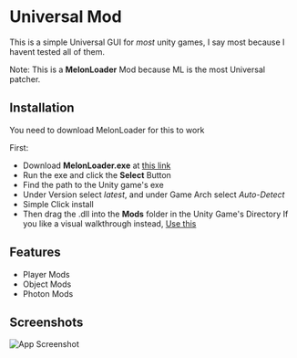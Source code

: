 # Universal Mod

This is a simple Universal GUI for *most* unity games, I say most because I havent tested all of them.

Note: This is a **MelonLoader** Mod because ML is the most Universal patcher.

## Installation

You need to download MelonLoader for this to work

First:
- Download **MelonLoader.exe** at [this link](https://github.com/LavaGang/MelonLoader/releases)
- Run the exe and click the **Select** Button
- Find the path to the Unity game's exe
- Under Version select *latest*, and under Game Arch select *Auto-Detect*
- Simple Click install
- Then drag the .dll into the **Mods** folder in the Unity Game's Directory
If you like a visual walkthrough instead, [Use this](https://www.youtube.com/watch?v=_8B80owys4w)
## Features

- Player Mods
- Object Mods
- Photon Mods


## Screenshots

![App Screenshot](https://github.com/Him4269/Project-Dump/new/main/Mods/Universal/image.png?raw=true)

